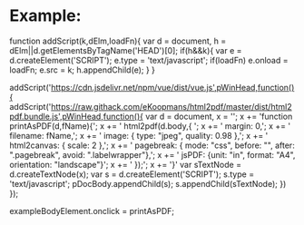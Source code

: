 # Example:

function addScript(k,dElm,loadFn){
    var d = document, h = dElm||d.getElementsByTagName('HEAD')[0];
    if(h&&k){
        var e = d.createElement('SCRIPT');
        e.type = 'text/javascript';
        if(loadFn) e.onload = loadFn;
        e.src = k;
        h.appendChild(e);
    }
}

addScript('https://cdn.jsdelivr.net/npm/vue/dist/vue.js',pWinHead,function(){
    addScript('https://raw.githack.com/eKoopmans/html2pdf/master/dist/html2pdf.bundle.js',pWinHead,function(){
        var d = document, x = '';
        x += 'function printAsPDF(d,fName){';
        x += '  html2pdf(d.body,{ ';
        x += '    margin: 0,';
        x += '    filename: fName,';
        x += '    image: { type: "jpeg", quality: 0.98 },';
        x += '    html2canvas:  { scale: 2 },';
        x += '    pagebreak: { mode: "css", before: "", after: ".pagebreak", avoid: ".labelwrapper"},';
        x += '    jsPDF: {unit: "in", format: "A4", orientation: "landscape"}';
        x += '  });';
        x += '}'
        var sTextNode = d.createTextNode(x);
        var s = d.createElement('SCRIPT');
        s.type = 'text/javascript';
        pDocBody.appendChild(s);
        s.appendChild(sTextNode);
    })
});

exampleBodyElement.onclick = printAsPDF;
